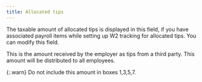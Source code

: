 ```yaml
---
title: Allocated tips
---
```



The taxable amount of allocated tips is displayed in this field, if  you have associated payroll items while setting up W2 tracking for allocated  tips. You can modify this field.


This is the amount received by the employer as tips from a third party.  This amount will be distributed to all employees.


{:.warn}
Do not include this amount in boxes 1,3,5,7.
